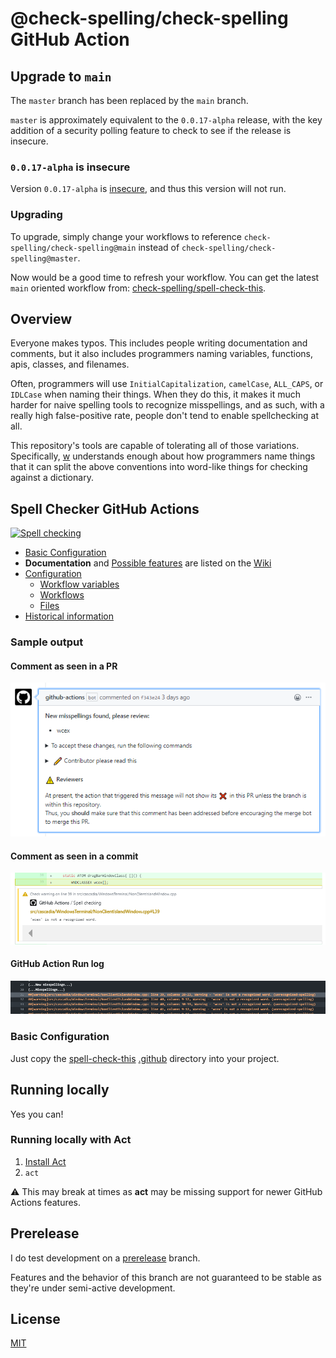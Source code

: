 # @check-spelling/check-spelling GitHub Action

## Upgrade to `main`

The `master` branch has been replaced by the `main` branch.

`master` is approximately equivalent to the `0.0.17-alpha` release,
with the key addition of a security polling feature to check to see if the
release is insecure.

### `0.0.17-alpha` is insecure
Version `0.0.17-alpha` is
[insecure](https://github.com/check-spelling/check-spelling/security/advisories/GHSA-g86g-chm8-7r2p),
and thus this version will not run.

### Upgrading
To upgrade, simply change your workflows to reference `check-spelling/check-spelling@main`
instead of `check-spelling/check-spelling@master`.

Now would be a good time to refresh your workflow. You can get the latest
`main` oriented workflow from:
[check-spelling/spell-check-this](https://github.com/check-spelling/spell-check-this/).

## Overview

Everyone makes typos. This includes people writing documentation and comments,
but it also includes programmers naming variables, functions, apis, classes,
and filenames.

Often, programmers will use `InitialCapitalization`, `camelCase`,
`ALL_CAPS`, or `IDLCase` when naming their things. When they do this, it makes
it much harder for naive spelling tools to recognize misspellings, and as such,
with a really high false-positive rate, people don't tend to enable spellchecking
at all.

This repository's tools are capable of tolerating all of those variations.
Specifically, [w](https://github.com/jsoref/spelling/blob/master/w) understands
enough about how programmers name things that it can split the above conventions
into word-like things for checking against a dictionary.

## Spell Checker GitHub Actions

[![Spell checking](https://github.com/check-spelling/check-spelling/workflows/Spell%20checking/badge.svg?branch=master)](https://github.com/check-spelling/check-spelling/actions?query=workflow:"Spell+checking"+branch:master)

* [Basic Configuration](#basic-configuration)
* **Documentation** and [Possible features](https://github.com/check-spelling/check-spelling/wiki/Possible-features)
are listed on the [Wiki](https://github.com/check-spelling/check-spelling/wiki/)
* [Configuration](https://github.com/check-spelling/check-spelling/wiki/Configuration)
  * [Workflow variables](https://github.com/check-spelling/check-spelling/wiki/Configuration#workflow-variables)
  * [Workflows](https://github.com/check-spelling/check-spelling/wiki/Configuration%3A-Workflows)
  * [Files](https://github.com/check-spelling/check-spelling/wiki/Configuration#Files)
* [Historical information](https://github.com/jsoref/spelling#overview)

### Sample output

#### Comment as seen in a PR

![github action comment](images/check-spelling-comment.png)

#### Comment as seen in a commit

![github action annotation](images/check-spelling-annotation.png)

#### GitHub Action Run log

![github action log](images/check-spelling-log.png)

### Basic Configuration

Just copy the [spell-check-this](https://github.com/check-spelling/spell-check-this)
[.github](https://github.com/check-spelling/spell-check-this/tree/master/.github)
directory into your project.

## Running locally

Yes you can!

### Running locally with Act

1. [Install Act](https://github.com/nektos/act#installation)
1. `act`

:warning: This may break at times as **act** may be missing support for newer GitHub Actions features.

## Prerelease

I do test development on a [prerelease](https://github.com/check-spelling/check-spelling/tree/prerelease) branch.

Features and the behavior of this branch are not guaranteed to be stable
as they're under semi-active development.

## License

[MIT](LICENSE.txt)
